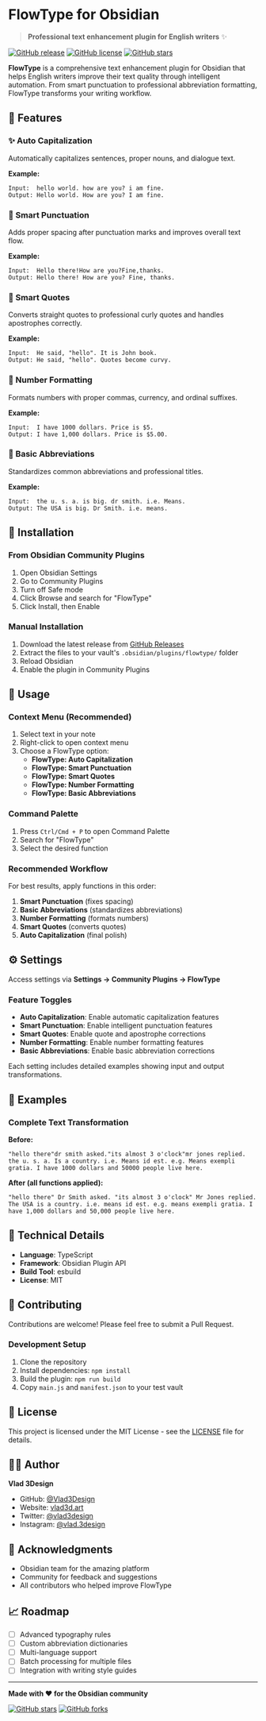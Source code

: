 # FlowType for Obsidian

> **Professional text enhancement plugin for English writers** ✨

[![GitHub release](https://img.shields.io/github/v/release/Vlad3Design/obsidian-flowtype)](https://github.com/Vlad3Design/obsidian-flowtype/releases)
[![GitHub license](https://img.shields.io/github/license/Vlad3Design/obsidian-flowtype)](https://github.com/Vlad3Design/obsidian-flowtype/blob/main/LICENSE)
[![GitHub stars](https://img.shields.io/github/stars/Vlad3Design/obsidian-flowtype)](https://github.com/Vlad3Design/obsidian-flowtype/stargazers)

**FlowType** is a comprehensive text enhancement plugin for Obsidian that helps English writers improve their text quality through intelligent automation. From smart punctuation to professional abbreviation formatting, FlowType transforms your writing workflow.

## 🌟 Features

### ✨ Auto Capitalization
Automatically capitalizes sentences, proper nouns, and dialogue text.

**Example:**
```
Input:  hello world. how are you? i am fine.
Output: Hello world. How are you? I am fine.
```

### 🎯 Smart Punctuation
Adds proper spacing after punctuation marks and improves overall text flow.

**Example:**
```
Input:  Hello there!How are you?Fine,thanks.
Output: Hello there! How are you? Fine, thanks.
```

### 💬 Smart Quotes
Converts straight quotes to professional curly quotes and handles apostrophes correctly.

**Example:**
```
Input:  He said, "hello". It is John book.
Output: He said, "hello". Quotes become curvy.
```

### 🔢 Number Formatting
Formats numbers with proper commas, currency, and ordinal suffixes.

**Example:**
```
Input:  I have 1000 dollars. Price is $5.
Output: I have 1,000 dollars. Price is $5.00.
```

### 📝 Basic Abbreviations
Standardizes common abbreviations and professional titles.

**Example:**
```
Input:  the u. s. a. is big. dr smith. i.e. Means.
Output: The USA is big. Dr Smith. i.e. means.
```

## 🚀 Installation

### From Obsidian Community Plugins
1. Open Obsidian Settings
2. Go to Community Plugins
3. Turn off Safe mode
4. Click Browse and search for "FlowType"
5. Click Install, then Enable

### Manual Installation
1. Download the latest release from [GitHub Releases](https://github.com/Vlad3Design/obsidian-flowtype/releases)
2. Extract the files to your vault's `.obsidian/plugins/flowtype/` folder
3. Reload Obsidian
4. Enable the plugin in Community Plugins

## 📖 Usage

### Context Menu (Recommended)
1. Select text in your note
2. Right-click to open context menu
3. Choose a FlowType option:
   - **FlowType: Auto Capitalization**
   - **FlowType: Smart Punctuation**
   - **FlowType: Smart Quotes**
   - **FlowType: Number Formatting**
   - **FlowType: Basic Abbreviations**

### Command Palette
1. Press `Ctrl/Cmd + P` to open Command Palette
2. Search for "FlowType"
3. Select the desired function

### Recommended Workflow
For best results, apply functions in this order:
1. **Smart Punctuation** (fixes spacing)
2. **Basic Abbreviations** (standardizes abbreviations)
3. **Number Formatting** (formats numbers)
4. **Smart Quotes** (converts quotes)
5. **Auto Capitalization** (final polish)

## ⚙️ Settings

Access settings via **Settings → Community Plugins → FlowType**

### Feature Toggles
- **Auto Capitalization**: Enable automatic capitalization features
- **Smart Punctuation**: Enable intelligent punctuation features
- **Smart Quotes**: Enable quote and apostrophe corrections
- **Number Formatting**: Enable number formatting features
- **Basic Abbreviations**: Enable basic abbreviation corrections

Each setting includes detailed examples showing input and output transformations.

## 🎨 Examples

### Complete Text Transformation

**Before:**
```
"hello there"dr smith asked."its almost 3 o'clock"mr jones replied. the u. s. a. Is a country. i.e. Means id est. e.g. Means exempli gratia. I have 1000 dollars and 50000 people live here.
```

**After (all functions applied):**
```
"hello there" Dr Smith asked. "its almost 3 o'clock" Mr Jones replied. The USA is a country. i.e. means id est. e.g. means exempli gratia. I have 1,000 dollars and 50,000 people live here.
```

## 🔧 Technical Details

- **Language**: TypeScript
- **Framework**: Obsidian Plugin API
- **Build Tool**: esbuild
- **License**: MIT

## 🤝 Contributing

Contributions are welcome! Please feel free to submit a Pull Request.

### Development Setup
1. Clone the repository
2. Install dependencies: `npm install`
3. Build the plugin: `npm run build`
4. Copy `main.js` and `manifest.json` to your test vault

## 📄 License

This project is licensed under the MIT License - see the [LICENSE](LICENSE) file for details.

## 👨‍💻 Author

**Vlad 3Design**
- GitHub: [@Vlad3Design](https://github.com/Vlad3Design)
- Website: [vlad3d.art](https://vlad3d.art)
- Twitter: [@vlad3design](https://twitter.com/vlad3design)
- Instagram: [@vlad.3design](https://instagram.com/vlad.3design)

## 🙏 Acknowledgments

- Obsidian team for the amazing platform
- Community for feedback and suggestions
- All contributors who helped improve FlowType

## 📈 Roadmap

- [ ] Advanced typography rules
- [ ] Custom abbreviation dictionaries
- [ ] Multi-language support
- [ ] Batch processing for multiple files
- [ ] Integration with writing style guides

---

**Made with ❤️ for the Obsidian community**

[![GitHub stars](https://img.shields.io/github/stars/Vlad3Design/obsidian-flowtype?style=social)](https://github.com/Vlad3Design/obsidian-flowtype/stargazers)
[![GitHub forks](https://img.shields.io/github/forks/Vlad3Design/obsidian-flowtype?style=social)](https://github.com/Vlad3Design/obsidian-flowtype/network/members) 